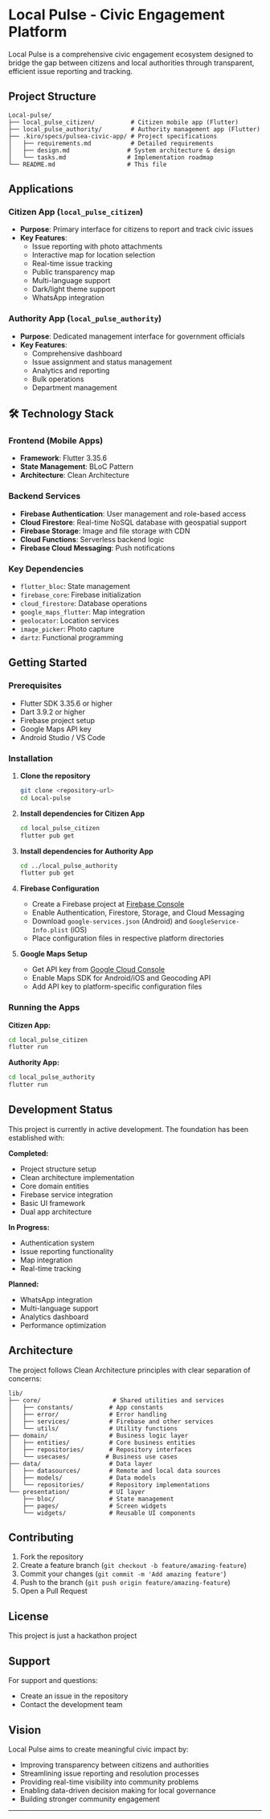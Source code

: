 # Local Pulse - Civic Engagement Platform

Local Pulse is a comprehensive civic engagement ecosystem designed to bridge the gap between citizens and local authorities through transparent, efficient issue reporting and tracking.

##  Project Structure

```
Local-pulse/
├── local_pulse_citizen/          # Citizen mobile app (Flutter)
├── local_pulse_authority/        # Authority management app (Flutter)
├── .kiro/specs/pulsea-civic-app/ # Project specifications
│   ├── requirements.md           # Detailed requirements
│   ├── design.md                # System architecture & design
│   └── tasks.md                 # Implementation roadmap
└── README.md                    # This file
```

##  Applications

### Citizen App (`local_pulse_citizen`)
- **Purpose**: Primary interface for citizens to report and track civic issues
- **Key Features**:
  - Issue reporting with photo attachments
  - Interactive map for location selection
  - Real-time issue tracking
  - Public transparency map
  - Multi-language support
  - Dark/light theme support
  - WhatsApp integration

### Authority App (`local_pulse_authority`)
- **Purpose**: Dedicated management interface for government officials
- **Key Features**:
  - Comprehensive dashboard
  - Issue assignment and status management
  - Analytics and reporting
  - Bulk operations
  - Department management

## 🛠️ Technology Stack

### Frontend (Mobile Apps)
- **Framework**: Flutter 3.35.6
- **State Management**: BLoC Pattern
- **Architecture**: Clean Architecture

### Backend Services
- **Firebase Authentication**: User management and role-based access
- **Cloud Firestore**: Real-time NoSQL database with geospatial support
- **Firebase Storage**: Image and file storage with CDN
- **Cloud Functions**: Serverless backend logic
- **Firebase Cloud Messaging**: Push notifications

### Key Dependencies
- `flutter_bloc`: State management
- `firebase_core`: Firebase initialization
- `cloud_firestore`: Database operations
- `google_maps_flutter`: Map integration
- `geolocator`: Location services
- `image_picker`: Photo capture
- `dartz`: Functional programming

##  Getting Started

### Prerequisites
- Flutter SDK 3.35.6 or higher
- Dart 3.9.2 or higher
- Firebase project setup
- Google Maps API key
- Android Studio / VS Code

### Installation

1. **Clone the repository**
   ```bash
   git clone <repository-url>
   cd Local-pulse
   ```

2. **Install dependencies for Citizen App**
   ```bash
   cd local_pulse_citizen
   flutter pub get
   ```

3. **Install dependencies for Authority App**
   ```bash
   cd ../local_pulse_authority
   flutter pub get
   ```

4. **Firebase Configuration**
   - Create a Firebase project at [Firebase Console](https://console.firebase.google.com)
   - Enable Authentication, Firestore, Storage, and Cloud Messaging
   - Download `google-services.json` (Android) and `GoogleService-Info.plist` (iOS)
   - Place configuration files in respective platform directories

5. **Google Maps Setup**
   - Get API key from [Google Cloud Console](https://console.cloud.google.com)
   - Enable Maps SDK for Android/iOS and Geocoding API
   - Add API key to platform-specific configuration files

### Running the Apps

**Citizen App:**
```bash
cd local_pulse_citizen
flutter run
```

**Authority App:**
```bash
cd local_pulse_authority
flutter run
```

##  Development Status

This project is currently in active development. The foundation has been established with:

 **Completed:**
- Project structure setup
- Clean architecture implementation
- Core domain entities
- Firebase service integration
- Basic UI framework
- Dual app architecture

 **In Progress:**
- Authentication system
- Issue reporting functionality
- Map integration
- Real-time tracking

 **Planned:**
- WhatsApp integration
- Multi-language support
- Analytics dashboard
- Performance optimization

##  Architecture

The project follows Clean Architecture principles with clear separation of concerns:

```
lib/
├── core/                    # Shared utilities and services
│   ├── constants/          # App constants
│   ├── error/              # Error handling
│   ├── services/           # Firebase and other services
│   └── utils/              # Utility functions
├── domain/                 # Business logic layer
│   ├── entities/           # Core business entities
│   ├── repositories/       # Repository interfaces
│   └── usecases/          # Business use cases
├── data/                   # Data layer
│   ├── datasources/        # Remote and local data sources
│   ├── models/             # Data models
│   └── repositories/       # Repository implementations
└── presentation/           # UI layer
    ├── bloc/               # State management
    ├── pages/              # Screen widgets
    └── widgets/            # Reusable UI components
```

##  Contributing

1. Fork the repository
2. Create a feature branch (`git checkout -b feature/amazing-feature`)
3. Commit your changes (`git commit -m 'Add amazing feature'`)
4. Push to the branch (`git push origin feature/amazing-feature`)
5. Open a Pull Request

##  License

This project is just a hackathon project

##  Support

For support and questions:
- Create an issue in the repository
- Contact the development team

##  Vision

Local Pulse aims to create meaningful civic impact by:
- Improving transparency between citizens and authorities
- Streamlining issue reporting and resolution processes
- Providing real-time visibility into community problems
- Enabling data-driven decision making for local governance
- Building stronger community engagement

---
